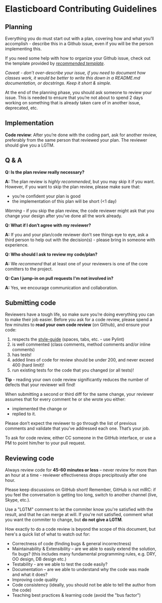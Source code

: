 Elasticboard Contributing Guidelines
======

Planning
--------

Everything you do must start out with a plan, covering how and what you’ll accomplish - describe this in a Github issue, even if you will be the person implementing this.

If you need some help with how to organize your Github issue, check out the template provided by
[_recommended template_](https://github.com/uberVU/playbook/blob/master/github/issue_template.md).

_Caveat - don’t over-describe your issue, if you need to document how classes work, it would be better to write this down in a README.md documentation, or docstrings. Keep it short & simple._

At the end of the planning phase, you should ask someone to review your issue. This is needed to ensure that you’re not about to spend 2 days working on something that is already taken care of in another issue, deprecated, etc.

Implementation
--------------

**Code review**: After you’re done with the coding part, ask for another review, preferably from the same person that reviewed your plan. The reviewer should give you a LGTM.

Q & A
-----

**Q: Is the plan review really necessary?**

**A:** The plan review is _highly recommended_, but you may skip it if you want. However, if you want to skip the plan review, please make sure that:

 * you’re confident your plan is good
 * the implementation of this plan will be short (<1 day)

_Warning_ - if you skip the plan review, the code reviewer might ask that you change your design after you've done all the work already.

**Q: What if I don’t agree with my reviewer?**

**A:** If you and your plan/code reviewer don’t see things eye to eye, ask a third person to help out with the decision(s) - please bring in someone with experience.

**Q: Who should I ask to review my code/plan?**

**A:** We _recommend_ that at least one of your reviewers is one of the core comitters to the project.

**Q: Can I jump-in on pull requests I'm not involved in?**

**A:** Yes, we encourage communication and collaboration.


Submitting code
-----

Reviewers have a tough life, so make sure you’re doing everything you can to make their job easier. Before you ask for a code review, please spend a few minutes to **read your own code review** (on Github), and ensure your code:

 1. respects the [style-guide](http://google-styleguide.googlecode.com/svn/trunk/pyguide.html) (spaces, tabs, etc. - use Pylint)
 2. is well commented (class comments, method comments and/or inline comments)
 3. has tests!
 4. added lines of code for review should be under 200, and never exceed 400 (hard limit)!
 5. run existing tests for the code that you changed (or all tests)!

**Tip** - reading your own code review significantly reduces the number of defects that your reviewer will find!

When submitting a second or third diff for the same change, your reviewer assumes that for every comment he or she wrote you either:

 * implemented the change or
 * replied to it.

Please don’t expect the reviewer to go through the list of previous comments and validate that you’ve addressed each one. That’s your job.

To ask for code review, either CC someone in the GitHub interface, or use a PM to point him/her to your pull request.


Reviewing code
-----

Always review code for **45-60 minutes or less** – never review for more than an hour at a time -  reviewer effectiveness drops precipitously after one hour.

Please keep discussions on GitHub short! Remember, GitHub is not mIRC: if you feel the conversation is getting too long, switch to another channel (live, Skype, etc.).

Use a "LGTM" comment to let the commiter know you're satisfied with the result, and that he can merge at will. If you're not satisfied, comment what you want the commiter to change, but **do not give a LGTM**.

How exactly to do a code review is beyond the scope of this document, but
here's a quick list of what to watch out for:

 * Correctness of code (finding bugs & general incorrectness)
 * Maintainability & Extensibility – are we able to easily extend the solution, fix bugs? (this includes many fundamental programming rules, e.g. DRY, OO design, DB design etc.)
 * Testability - are we able to test the code easily?
 * Documentation – are we able to understand why the code was made and what it does?
 * Improving code quality
 * Code consistency (ideally, you should not be able to tell the author from the code)
 * Teaching best practices & learning code (avoid the "bus factor")
